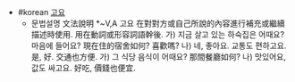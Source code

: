 - #korean [고요](https://www.facebook.com/1764290610461911/posts/1791052651119040/)
	- 문법설명 文法說明
	  *~V,A 고요 
	  在對對方或自己所說的內容進行補充或繼續描述時使用.
	  用在動詞或形容詞語幹後.
	  가) 지금 살고 있는 하숙집은 어때요? 마음에 들어요?
	  現在住的宿舍如何? 喜歡嗎?
	  나) 네, 좋아요. 교통도 편하고요. 
	  是, 好. 交通也方便.
	  가) 그 식당 음식이 어때요?
	  那間餐廳如何?
	  나) 맛있어요, 값도 싸고요.
	  好吃, 價錢也便宜.